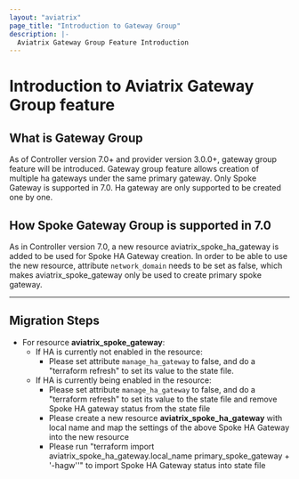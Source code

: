 ```yaml
---
layout: "aviatrix"
page_title: "Introduction to Gateway Group"
description: |-
  Aviatrix Gateway Group Feature Introduction
---
```


# Introduction to Aviatrix Gateway Group feature

## What is Gateway Group
As of Controller version 7.0+ and provider version 3.0.0+, gateway group feature will be introduced. Gateway group feature allows creation of multiple ha gateways under the same primary gateway. Only Spoke Gateway is supported in 7.0. Ha gateway are only supported to be created one by one.

## How Spoke Gateway Group is supported in 7.0
As in Controller version 7.0, a new resource aviatrix_spoke_ha_gateway is added to be used for Spoke HA Gateway creation. In order to be able to use the new resource, attribute `network_domain` needs to be set as false, which makes aviatrix_spoke_gateway only be used to create primary spoke gateway.

---
## Migration Steps

- For resource **aviatrix_spoke_gateway**:
  - If HA is currently not enabled in the resource:
    - Please set attribute `manage_ha_gateway` to false, and do a "terraform refresh" to set its value to the state file.
  - If HA is currently being enabled in the resource:
    - Please set attribute `manage_ha_gateway` to false, and do a "terraform refresh" to set its value to the state file and remove Spoke HA gateway status from the state file
    - Please create a new resource **aviatrix_spoke_ha_gateway** with local name and map the settings of the above Spoke HA Gateway into the new resource
    - Please run "terraform import aviatrix_spoke_ha_gateway.local_name primary_spoke_gateway + '-hagw''" to import Spoke HA Gateway status into state file
  